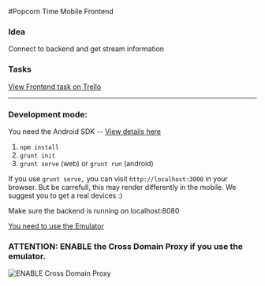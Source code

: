#Popcorn Time Mobile Frontend

### Idea
Connect to backend and get stream information

### Tasks
[View Frontend task on Trello](https://trello.com/c/Brq3YC39/68-psd-html-mobile-app-urgent)

***

### Development mode:

You need the Android SDK -- [View details here](http://developer.android.com/sdk/index.html)

 1. `npm install`
 2. `grunt init`
 3. `grunt serve` (web) or `grunt run` (android)

If you use `grunt serve,` you can visit `http://localhost:3000` in your browser. But be carrefull, this may render differently in the mobile. We suggest you to get a real devices :)

Make sure the backend is running on localhost:8080

[You need to use the Emulator](http://emulate.phonegap.com/?url=localhost:3000&platform=cordova-2.0.0)

### ATTENTION: ENABLE the Cross Domain Proxy if you use the emulator.

![ENABLE Cross Domain Proxy](http://i.imgur.com/2AgnoeC.png)
